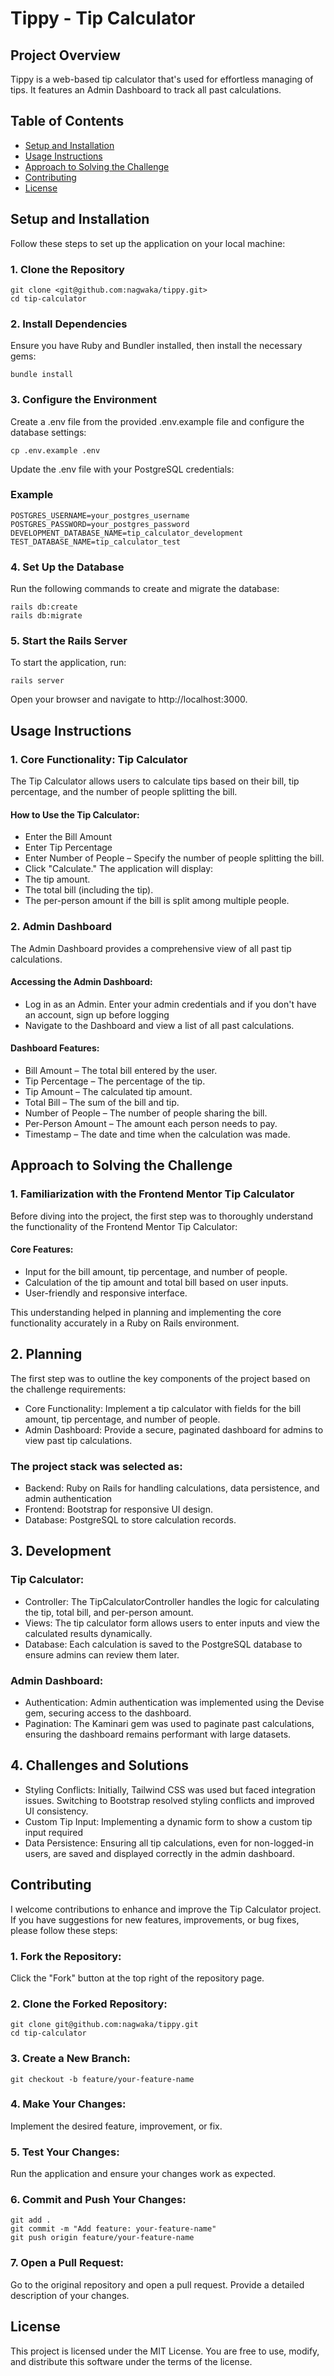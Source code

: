 # Tippy - Tip Calculator

## Project Overview

Tippy is a web-based tip calculator that's used for effortless managing of tips. It features an Admin Dashboard to track all past calculations.

## Table of Contents

- [Setup and Installation](#setup-and-installation)
- [Usage Instructions](#usage-instructions)
- [Approach to Solving the Challenge](#approach-to-solving-the-challenge)
- [Contributing](#contributing)
- [License](#license)

## Setup and Installation

Follow these steps to set up the application on your local machine:

### 1. Clone the Repository
```
git clone <git@github.com:nagwaka/tippy.git>
cd tip-calculator
```

### 2. Install Dependencies
Ensure you have Ruby and Bundler installed, then install the necessary gems:
```
bundle install
```

### 3. Configure the Environment
Create a .env file from the provided .env.example file and configure the database settings:
``` 
cp .env.example .env
```
Update the .env file with your PostgreSQL credentials:
### Example
```
POSTGRES_USERNAME=your_postgres_username
POSTGRES_PASSWORD=your_postgres_password
DEVELOPMENT_DATABASE_NAME=tip_calculator_development
TEST_DATABASE_NAME=tip_calculator_test
```
### 4. Set Up the Database
Run the following commands to create and migrate the database:
```
rails db:create
rails db:migrate
```

### 5. Start the Rails Server
To start the application, run:
```
rails server
```
Open your browser and navigate to http://localhost:3000.

## Usage Instructions
### 1. Core Functionality: Tip Calculator
The Tip Calculator allows users to calculate tips based on their bill, tip percentage, and the number of people splitting the bill.
#### How to Use the Tip Calculator:
* Enter the Bill Amount
* Enter Tip Percentage
* Enter Number of People – Specify the number of people splitting the bill.
* Click "Calculate."
The application will display:
* The tip amount.
* The total bill (including the tip).
* The per-person amount if the bill is split among multiple people.

### 2. Admin Dashboard
The Admin Dashboard provides a comprehensive view of all past tip calculations.

#### Accessing the Admin Dashboard:
* Log in as an Admin. Enter your admin credentials and if you don't have an account, sign up before logging 
* Navigate to the Dashboard and view a list of all past calculations.

#### Dashboard Features:
* Bill Amount – The total bill entered by the user.
* Tip Percentage – The percentage of the tip.
* Tip Amount – The calculated tip amount.
* Total Bill – The sum of the bill and tip.
* Number of People – The number of people sharing the bill.
* Per-Person Amount – The amount each person needs to pay.
* Timestamp – The date and time when the calculation was made.

## Approach to Solving the Challenge
### 1. Familiarization with the Frontend Mentor Tip Calculator
Before diving into the project, the first step was to thoroughly understand the functionality of the Frontend Mentor Tip Calculator:

#### Core Features:
* Input for the bill amount, tip percentage, and number of people.
* Calculation of the tip amount and total bill based on user inputs.
* User-friendly and responsive interface.

This understanding helped in planning and implementing the core functionality accurately in a Ruby on Rails environment.

## 2. Planning
The first step was to outline the key components of the project based on the challenge requirements:
* Core Functionality: Implement a tip calculator with fields for the bill amount, tip percentage, and number of people.
* Admin Dashboard: Provide a secure, paginated dashboard for admins to view past tip calculations.

### The project stack was selected as:
* Backend: Ruby on Rails for handling calculations, data persistence, and admin authentication
* Frontend: Bootstrap for responsive UI design.
* Database: PostgreSQL to store calculation records.

## 3. Development
### Tip Calculator:
* Controller: The TipCalculatorController handles the logic for calculating the tip, total bill, and per-person amount.
* Views: The tip calculator form allows users to enter inputs and view the calculated results dynamically.
* Database: Each calculation is saved to the PostgreSQL database to ensure admins can review them later.

### Admin Dashboard:
* Authentication: Admin authentication was implemented using the Devise gem, securing access to the dashboard.
* Pagination: The Kaminari gem was used to paginate past calculations, ensuring the dashboard remains performant with large datasets.

## 4. Challenges and Solutions
* Styling Conflicts: Initially, Tailwind CSS was used but faced integration issues. Switching to Bootstrap resolved styling conflicts and improved UI consistency.
* Custom Tip Input: Implementing a dynamic form to show a custom tip input required 
* Data Persistence: Ensuring all tip calculations, even for non-logged-in users, are saved and displayed correctly in the admin dashboard.

## Contributing
I welcome contributions to enhance and improve the Tip Calculator project. If you have suggestions for new features, improvements, or bug fixes, please follow these steps:
### 1. Fork the Repository:
Click the "Fork" button at the top right of the repository page.

### 2. Clone the Forked Repository:
```
git clone git@github.com:nagwaka/tippy.git
cd tip-calculator

```
### 3. Create a New Branch:
```
git checkout -b feature/your-feature-name
```

### 4. Make Your Changes:
Implement the desired feature, improvement, or fix.

### 5. Test Your Changes:
Run the application and ensure your changes work as expected.

### 6. Commit and Push Your Changes:
```
git add .
git commit -m "Add feature: your-feature-name"
git push origin feature/your-feature-name
```

### 7. Open a Pull Request:
Go to the original repository and open a pull request. Provide a detailed description of your changes.

## License
This project is licensed under the MIT License. You are free to use, modify, and distribute this software under the terms of the license.
